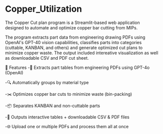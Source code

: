 # Copper_Utilization

The Copper Cut plan program is a Streamlit-based web application designed to automate and optimize copper bar cutting from MIPs. 

The program extracts part data from engineering drawing PDFs using OpenAI's GPT-40 vision capabilities, classifies parts into categories (cuttable, KANBAN, and others) and generate optimized cut plans to minimize copper waste. The output included intereative visualization as well as downloadable CSV and PDF cut sheet. 

📌 Features
  -🧠 Extracts part tables from engineering PDFs using GPT-4o (OpenAI)
  
  -🔍 Automatically groups by material type
  
  -✂️ Optimizes copper bar cuts to minimize waste (bin-packing)
  
  -📦 Separates KANBAN and non-cuttable parts
  
  -📄 Outputs interactive tables + downloadable CSV & PDF files
  
  -🌐 Upload one or multiple PDFs and process them all at once

